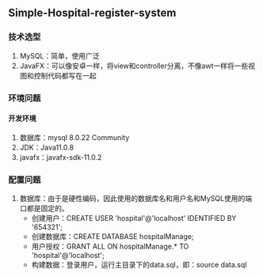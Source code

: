 ## Simple-Hospital-register-system

### 技术选型
1. MySQL：简单，使用广泛
2. JavaFX：可以像安卓一样，将view和controller分离，不像awt一样将一些视图和控制代码都写在一起

### 环境问题
#### 开发环境
1. 数据库：mysql 8.0.22  Community
2. JDK：Java11.0.8
3. javafx：javafx-sdk-11.0.2

### 配置问题
1. 数据库：由于是硬性编码，因此使用的数据库名和用户名和MySQL使用的端口都是固定的。
    * 创建用户：CREATE USER 'hospital'@'localhost' IDENTIFIED BY '654321';
    * 创建数据库：CREATE DATABASE hospitalManage;
    * 用户授权：GRANT ALL ON hospitalManage.* TO 'hospital'@'localhost';
    * 构建数据：登录用户，运行主目录下的data.sql，即：source data.sql